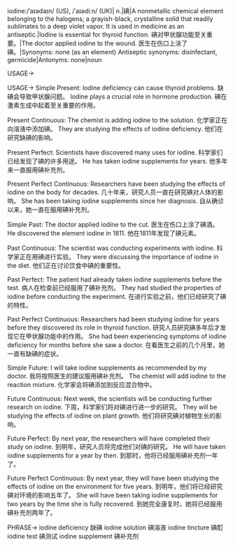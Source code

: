 iodine:/ˈaɪədaɪn/ (US), /ˈaɪədiːn/ (UK)| n.|碘|A nonmetallic chemical element belonging to the halogens; a grayish-black, crystalline solid that readily sublimates to a deep violet vapor.  It is used in medicine as an antiseptic.|Iodine is essential for thyroid function. 碘对甲状腺功能至关重要。|The doctor applied iodine to the wound. 医生在伤口上涂了碘。|Synonyms: none (as an element)  Antiseptic synonyms: disinfectant, germicide|Antonyms: none|noun

USAGE->

USAGE->
Simple Present:
Iodine deficiency can cause thyroid problems. 缺碘会导致甲状腺问题。
Iodine plays a crucial role in hormone production. 碘在激素生成中起着至关重要的作用。

Present Continuous:
The chemist is adding iodine to the solution.  化学家正在向溶液中添加碘。
They are studying the effects of iodine deficiency. 他们在研究缺碘的影响。

Present Perfect:
Scientists have discovered many uses for iodine. 科学家们已经发现了碘的许多用途。
He has taken iodine supplements for years. 他多年来一直服用碘补充剂。

Present Perfect Continuous:
Researchers have been studying the effects of iodine on the body for decades.  几十年来，研究人员一直在研究碘对人体的影响。
She has been taking iodine supplements since her diagnosis. 自从确诊以来，她一直在服用碘补充剂。


Simple Past:
The doctor applied iodine to the cut. 医生在伤口上涂了碘酒。
He discovered the element iodine in 1811. 他在1811年发现了碘元素。

Past Continuous:
The scientist was conducting experiments with iodine. 科学家正在用碘进行实验。
They were discussing the importance of iodine in the diet. 他们正在讨论饮食中碘的重要性。

Past Perfect:
The patient had already taken iodine supplements before the test. 病人在检查前已经服用了碘补充剂。
They had studied the properties of iodine before conducting the experiment. 在进行实验之前，他们已经研究了碘的特性。

Past Perfect Continuous:
Researchers had been studying iodine for years before they discovered its role in thyroid function.  研究人员研究碘多年后才发现它在甲状腺功能中的作用。
She had been experiencing symptoms of iodine deficiency for months before she saw a doctor. 在看医生之前的几个月里，她一直有缺碘的症状。


Simple Future:
I will take iodine supplements as recommended by my doctor. 我将按照医生的建议服用碘补充剂。
The chemist will add iodine to the reaction mixture. 化学家会将碘添加到反应混合物中。

Future Continuous:
Next week, the scientists will be conducting further research on iodine. 下周，科学家们将对碘进行进一步的研究。
They will be studying the effects of iodine on plant growth. 他们将研究碘对植物生长的影响。

Future Perfect:
By next year, the researchers will have completed their study on iodine. 到明年，研究人员将完成他们对碘的研究。
He will have taken iodine supplements for a year by then. 到那时，他将已经服用碘补充剂一年了。

Future Perfect Continuous:
By next year, they will have been studying the effects of iodine on the environment for five years. 到明年，他们将已经研究碘对环境的影响五年了。
She will have been taking iodine supplements for two years by the time she is fully recovered.  到她完全康复时，她将已经服用碘补充剂两年了。


PHRASE->
iodine deficiency 缺碘
iodine solution 碘溶液
iodine tincture 碘酊
iodine test 碘测试
iodine supplement 碘补充剂
